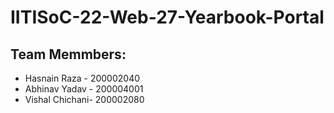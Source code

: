 # IITISoC-22-Web-27-Yearbook-Portal

## Team Memmbers:
- Hasnain Raza - 200002040
- Abhinav Yadav - 200004001
- Vishal Chichani- 200002080
